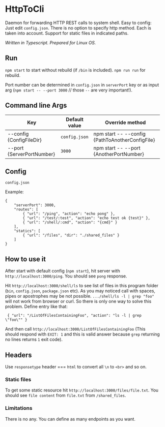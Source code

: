 # HttpToCli

Daemon for forwarding HTTP REST calls to system shell.
Easy to config: Just edit `config.json`.
There is no option to specify http method. Each is taken into account.
Support for static files in indicated paths.

*Written in Typescript. Prepared for Linux OS.*

## Run

`npm start` to start without rebuild (if `/bin` is included). `npm run run` for rebuild.

Port number can be determined in `config.json` in `serverPort` key or as input arg (`npm start -- --port 3000` // those `--` are very important!).

## Command line Args

| Key                           | Default value  | Override method                                  |
| ----------------------------- | -------------- | ------------------------------------------------ |
| --config {ConfigFileDir}      | `config.json`  | npm start -- --config {PathToAnotherConfigFile}  |
| --port {ServerPortNumber}     |`3000`          | npm start -- --port {AnotherPortNumber}          |

## Config

`config.json`

Example:
```
{
    "serverPort": 3000,
    "routes": [
        { "url": "/ping", "action": "echo pong" },
        { "url": "/test/:test", "action": "echo test ok {test}" },
        { "url": "/shell/:cmd", "action": "{cmd}" }
    ],
    "statics": [
        { "url": "/files", "dir": "./shared_files" }
    ]
}
```

## How to use it

After start with default config (`npm start`), hit server with `http://localhost:3000/ping`. 
You should see `pong` response. 

Hit `http://localhost:3000/shell/ls` to see list of files in this program folder (`bin`, `config.json`, `package.json` etc).
As you may noticed call with spaces, pipes or apostrophes may be not possible. `.../shell/ls -l | grep "foo"` will not work from browser or curl. So there is only one way to solve this problem. Define entry like that:

```
 { "url": "/ListOfFilesContainingFoo", "action": "ls -l | grep \"foo\"" }
```
And then call `http://localhost:3000/ListOfFilesContainingFoo` (This should respond with `EXIT: 1` and this is valid answer because `grep` returning no lines returns `1` exit code).

## Headers

Use `responsetype` header === `html` to convert all `\n` to `<br>` and so on.

### Static files

To get some static resource hit `http://localhost:3000/files/file.txt`. You should see `file content` from `file.txt` from `/shared_files`.

### Limitations

There is no any. You can define as many endpoints as you want.
